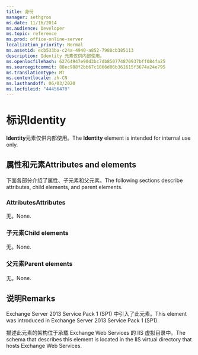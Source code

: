 ```yaml
---
title: 身份
manager: sethgros
ms.date: 11/16/2014
ms.audience: Developer
ms.topic: reference
ms.prod: office-online-server
localization_priority: Normal
ms.assetid: ecb533ba-c24a-4940-a852-7988cb385113
description: Identity 元素仅供内部使用。
ms.openlocfilehash: 62764947e90d3bc7db850774870937bff084fa25
ms.sourcegitcommit: 88ec988f2bb67c1866d06b361615f3674a24e795
ms.translationtype: MT
ms.contentlocale: zh-CN
ms.lasthandoff: 06/03/2020
ms.locfileid: "44456470"
---
```

# <a name="identity"></a><span data-ttu-id="3205a-103">标识</span><span class="sxs-lookup"><span data-stu-id="3205a-103">Identity</span></span>

<span data-ttu-id="3205a-104">**Identity**元素仅供内部使用。</span><span class="sxs-lookup"><span data-stu-id="3205a-104">The **Identity** element is intended for internal use only.</span></span> 

## <a name="attributes-and-elements"></a><span data-ttu-id="3205a-105">属性和元素</span><span class="sxs-lookup"><span data-stu-id="3205a-105">Attributes and elements</span></span>

<span data-ttu-id="3205a-106">下面各部分介绍了属性、子元素和父元素。</span><span class="sxs-lookup"><span data-stu-id="3205a-106">The following sections describe attributes, child elements, and parent elements.</span></span>
  
### <a name="attributes"></a><span data-ttu-id="3205a-107">Attributes</span><span class="sxs-lookup"><span data-stu-id="3205a-107">Attributes</span></span>

<span data-ttu-id="3205a-108">无。</span><span class="sxs-lookup"><span data-stu-id="3205a-108">None.</span></span>
  
### <a name="child-elements"></a><span data-ttu-id="3205a-109">子元素</span><span class="sxs-lookup"><span data-stu-id="3205a-109">Child elements</span></span>

<span data-ttu-id="3205a-110">无。</span><span class="sxs-lookup"><span data-stu-id="3205a-110">None.</span></span>
  
### <a name="parent-elements"></a><span data-ttu-id="3205a-111">父元素</span><span class="sxs-lookup"><span data-stu-id="3205a-111">Parent elements</span></span>

<span data-ttu-id="3205a-112">无。</span><span class="sxs-lookup"><span data-stu-id="3205a-112">None.</span></span>
  
## <a name="remarks"></a><span data-ttu-id="3205a-113">说明</span><span class="sxs-lookup"><span data-stu-id="3205a-113">Remarks</span></span>

<span data-ttu-id="3205a-114">Exchange Server 2013 Service Pack 1 (SP1) 中引入了此元素。</span><span class="sxs-lookup"><span data-stu-id="3205a-114">This element was introduced in Exchange Server 2013 Service Pack 1 (SP1).</span></span>
  
<span data-ttu-id="3205a-115">描述此元素的架构位于承载 Exchange Web Services 的 IIS 虚拟目录中。</span><span class="sxs-lookup"><span data-stu-id="3205a-115">The schema that describes this element is located in the IIS virtual directory that hosts Exchange Web Services.</span></span>
  

